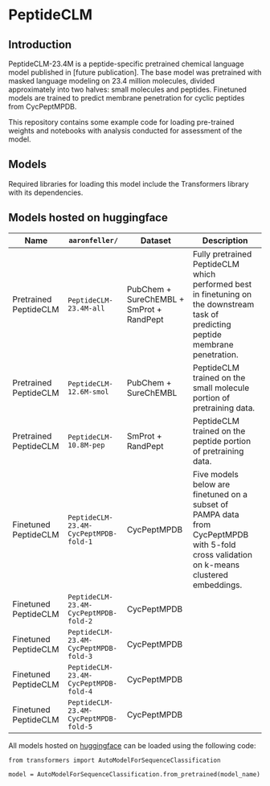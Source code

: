 # PeptideCLM

## Introduction

PeptideCLM-23.4M is a peptide-specific pretrained chemical language model published in [future publication]. 
The base model was pretrained with masked language modeling on 23.4 million molecules, divided approximately into two halves: small molecules and peptides.
Finetuned models are trained to predict membrane penetration for cyclic peptides from CycPeptMPDB.

This repository contains some example code for loading pre-trained weights and notebooks with analysis conducted for assessment of the model. 

## Models

Required libraries for loading this model include the Transformers library with its dependencies.

## Models hosted on huggingface
| Name                     | `aaronfeller/`                 | Dataset                            | Description                                                                                                               |
|--------------------------|---------------------------------------|------------------------------------|---------------------------------------------------------------------------------------------------------------------------|
| Pretrained PeptideCLM    | `PeptideCLM-23.4M-all`         | PubChem + SureChEMBL + SmProt + RandPept | Fully pretrained PeptideCLM which performed best in finetuning on the downstream task of predicting peptide membrane penetration. |
| Pretrained PeptideCLM    | `PeptideCLM-12.6M-smol`        | PubChem + SureChEMBL               | PeptideCLM trained on the small molecule portion of pretraining data.                                                     |
| Pretrained PeptideCLM    | `PeptideCLM-10.8M-pep`         | SmProt + RandPept                  | PeptideCLM trained on the peptide portion of pretraining data.                                                            |
| Finetuned PeptideCLM     | `PeptideCLM-23.4M-CycPeptMPDB-fold-1` | CycPeptMPDB | Five models below are finetuned on a subset of PAMPA data from CycPeptMPDB with 5-fold cross validation on k-means clustered embeddings. |
| Finetuned PeptideCLM     | `PeptideCLM-23.4M-CycPeptMPDB-fold-2` | CycPeptMPDB | |
| Finetuned PeptideCLM     | `PeptideCLM-23.4M-CycPeptMPDB-fold-3` | CycPeptMPDB | |
| Finetuned PeptideCLM     | `PeptideCLM-23.4M-CycPeptMPDB-fold-4` | CycPeptMPDB | |
| Finetuned PeptideCLM     | `PeptideCLM-23.4M-CycPeptMPDB-fold-5` | CycPeptMPDB | |


All models hosted on [huggingface](https://huggingface.co/aaronfeller) can be loaded using the following code:
```
from transformers import AutoModelForSequenceClassification

model = AutoModelForSequenceClassification.from_pretrained(model_name) 
```
